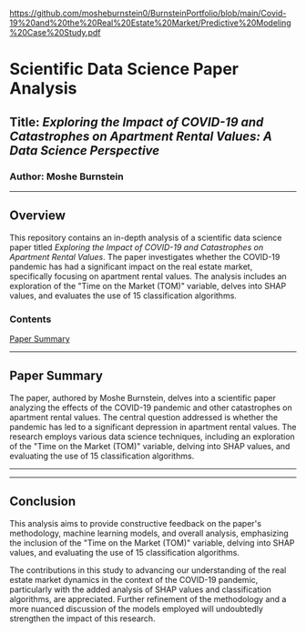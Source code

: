 https://github.com/mosheburnstein0/BurnsteinPortfolio/blob/main/Covid-19%20and%20the%20Real%20Estate%20Market/Predictive%20Modeling%20Case%20Study.pdf
# Scientific Data Science Paper Analysis

## Title: *Exploring the Impact of COVID-19 and Catastrophes on Apartment Rental Values: A Data Science Perspective*

### Author: Moshe Burnstein

---

## Overview

This repository contains an in-depth analysis of a scientific data science paper titled *Exploring the Impact of COVID-19 and Catastrophes on Apartment Rental Values*. The paper investigates whether the COVID-19 pandemic has had a significant impact on the real estate market, specifically focusing on apartment rental values. The analysis includes an exploration of the "Time on the Market (TOM)" variable, delves into SHAP values, and evaluates the use of 15 classification algorithms.

### Contents

[Paper Summary](#/main/Covid-19%20and%20the%20Real%20Estate%20Market/Predictive%20Modeling%20Case%20Study.pdf)


---

## Paper Summary

The paper, authored by Moshe Burnstein, delves into a scientific paper analyzing the effects of the COVID-19 pandemic and other catastrophes on apartment rental values. The central question addressed is whether the pandemic has led to a significant depression in apartment rental values. The research employs various data science techniques, including an exploration of the "Time on the Market (TOM)" variable, delving into SHAP values, and evaluating the use of 15 classification algorithms.

---



---

## Conclusion

This analysis aims to provide constructive feedback on the paper's methodology, machine learning models, and overall analysis, emphasizing the inclusion of the "Time on the Market (TOM)" variable, delving into SHAP values, and evaluating the use of 15 classification algorithms.

The contributions in this study to advancing our understanding of the real estate market dynamics in the context of the COVID-19 pandemic, particularly with the added analysis of SHAP values and classification algorithms, are appreciated. Further refinement of the methodology and a more nuanced discussion of the models employed will undoubtedly strengthen the impact of this research.

